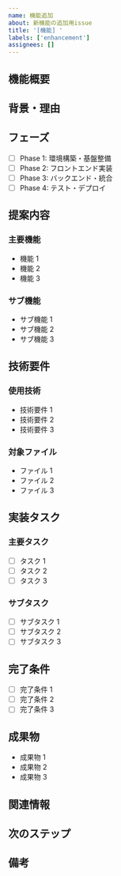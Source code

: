```yaml
---
name: 機能追加
about: 新機能の追加用issue
title: '[機能] '
labels: ['enhancement']
assignees: []
---
```


## 機能概要

<!-- 追加する機能の概要を記述してください -->

## 背景・理由

<!-- なぜこの機能が必要なのかを記述してください -->

## フェーズ

<!-- どのフェーズに属する機能かを選択してください -->

- [ ] Phase 1: 環境構築・基盤整備
- [ ] Phase 2: フロントエンド実装
- [ ] Phase 3: バックエンド・統合
- [ ] Phase 4: テスト・デプロイ

## 提案内容

<!-- 具体的な実装内容を記述してください -->

### 主要機能

- 機能 1
- 機能 2
- 機能 3

### サブ機能

- サブ機能 1
- サブ機能 2
- サブ機能 3

## 技術要件

<!-- 実装に必要な技術要件を記述してください -->

### 使用技術

- 技術要件 1
- 技術要件 2
- 技術要件 3

### 対象ファイル

- ファイル 1
- ファイル 2
- ファイル 3

## 実装タスク

<!-- 実装に必要なタスクを記述してください -->

### 主要タスク

- [ ] タスク 1
- [ ] タスク 2
- [ ] タスク 3

### サブタスク

- [ ] サブタスク 1
- [ ] サブタスク 2
- [ ] サブタスク 3

## 完了条件

<!-- 機能実装完了の条件を記述してください -->

- [ ] 完了条件 1
- [ ] 完了条件 2
- [ ] 完了条件 3

## 成果物

<!-- この機能で作成される成果物を記述してください -->

- 成果物 1
- 成果物 2
- 成果物 3

## 関連情報

<!-- 関連するissue、PR、ドキュメントへのリンクを記述してください -->

## 次のステップ

<!-- この機能実装後に実行するべきissueの番号を記述してください -->
<!-- 例: #123, #124, #125 -->

## 備考

<!-- その他の注意事項や補足情報を記述してください -->
